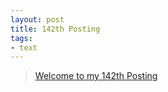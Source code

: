 ```yaml
---
layout: post
title: 142th Posting
tags: 
- text
---
```


> [Welcome to my 142th Posting](https://janghan-kor.tistory.com/691)
